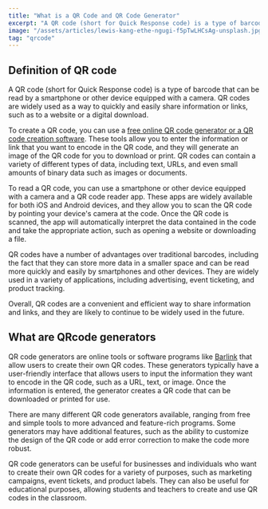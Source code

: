 ```yaml
---
title: "What is a QR Code and QR Code Generator"
excerpt: "A QR code (short for Quick Response code) is a type of barcode that can be read by a smartphone or other device equipped with a camera. QR codes are widely used as a way to..."
image: "/assets/articles/lewis-kang-ethe-ngugi-f5pTwLHCsAg-unsplash.jpg"
tag: "qrcode"
---
```


## Definition of QR code

A QR code (short for Quick Response code) is a type of barcode that can be read by a smartphone or other device equipped with a camera. QR codes are widely used as a way to quickly and easily share information or links, such as to a website or a digital download.

To create a QR code, you can use a [free online QR code generator or a QR code creation software]('/'). These tools allow you to enter the information or link that you want to encode in the QR code, and they will generate an image of the QR code for you to download or print. QR codes can contain a variety of different types of data, including text, URLs, and even small amounts of binary data such as images or documents.

To read a QR code, you can use a smartphone or other device equipped with a camera and a QR code reader app. These apps are widely available for both iOS and Android devices, and they allow you to scan the QR code by pointing your device's camera at the code. Once the QR code is scanned, the app will automatically interpret the data contained in the code and take the appropriate action, such as opening a website or downloading a file.

QR codes have a number of advantages over traditional barcodes, including the fact that they can store more data in a smaller space and can be read more quickly and easily by smartphones and other devices. They are widely used in a variety of applications, including advertising, event ticketing, and product tracking.

Overall, QR codes are a convenient and efficient way to share information and links, and they are likely to continue to be widely used in the future.

## What are QRcode generators

QR code generators are online tools or software programs like [Barlink]('/') that allow users to create their own QR codes. These generators typically have a user-friendly interface that allows users to input the information they want to encode in the QR code, such as a URL, text, or image. Once the information is entered, the generator creates a QR code that can be downloaded or printed for use.

There are many different QR code generators available, ranging from free and simple tools to more advanced and feature-rich programs. Some generators may have additional features, such as the ability to customize the design of the QR code or add error correction to make the code more robust.

QR code generators can be useful for businesses and individuals who want to create their own QR codes for a variety of purposes, such as marketing campaigns, event tickets, and product labels. They can also be useful for educational purposes, allowing students and teachers to create and use QR codes in the classroom.
